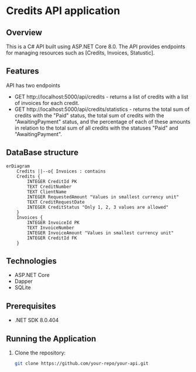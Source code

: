 # Credits API application

## Overview
This is a C# API built using ASP.NET Core 8.0. The API provides endpoints for managing resources such as [Credits, Invoices, Statustic].

## Features
API has two endpoints
- GET http://localhost:5000/api/credits - returns a list of credits with a list of invoices for each credit.
- GET http://localhost:5000/api/credits/statistics - returns the total sum of credits with the "Paid" status, the total
               sum of credits with the "AwaitingPayment" status, and the percentage of each of these amounts in relation to the total 
               sum of all credits with the statuses "Paid" and "AwaitingPayment".


## DataBase structure
```mermaid
erDiagram
    Credits ||--o{ Invoices : contains
    Credits {
        INTEGER CreditId PK
        TEXT CreditNumber
        TEXT ClientName
        INTEGER RequestedAmount "Values in smallest currency unit"
        TEXT CreditRequestDate
        INTEGER CreditStatus "Only 1, 2, 3 values are allowed"
    }
    Invoices {
        INTEGER InvoiceId PK
        TEXT InvoiceNumber
        INTEGER InvoiceAmount "Values in smallest currency unit"
        INTEGER CreditId FK
    }
```

    
## Technologies
- ASP.NET Core
- Dapper
- SQLite

## Prerequisites
- .NET SDK 8.0.404

## Running the Application
1. Clone the repository:
   ```bash
   git clone https://github.com/your-repo/your-api.git